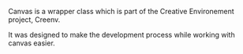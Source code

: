 Canvas is a wrapper class which is part of the Creative Environement project, Creenv.

It was designed to make the development process while working with canvas easier.